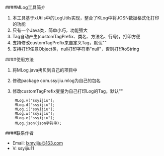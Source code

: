 ####MLog工具简介

1. 本工具基于xUtils中的LogUtils实现，整合了KLog中将JOSN数据格式化打印的功能
2. 只有一个Java类，简单小巧，功能强大
3. Tag自动产生(customTagPrefix、类名、方法名、行号)，打印方便
4. 支持修改customTagPrefix来自定义Tag，默认""
5. 支持打印任意Object类，null打印字符串"null"，否则打印toString



####使用方法
1. 将MLog.java拷贝到自己的项目中
2. 修改package com.ssyijiu.mlog为自己的包名
3. 修改customTagPrefix变量为自己打印Log的Tag，默认""

			
		MLog.v("ssyijiu");
		MLog.d("ssyijiu");
		MLog.i("ssyijiu");
		MLog.w("ssyijiu");
		MLog.e("ssyijiu");
		MLog.json(json字符串);


####联系作者
* Email: lxmyijiu@163.com
* V: ssyijiu11


